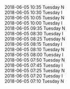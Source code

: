 2018-06-05 10:35 Tuesday  N  
2018-06-05 10:30 Tuesday  I  
2018-06-05 10:05 Tuesday  N  
2018-06-05 10:00 Tuesday  I  
2018-06-05 09:35 Tuesday  N  
2018-06-05 08:30 Tuesday  I  
2018-06-05 08:25 Tuesday  N  
2018-06-05 08:15 Tuesday  I  
2018-06-05 08:10 Tuesday  N  
2018-06-05 08:00 Tuesday  I  
2018-06-05 07:50 Tuesday  N  
2018-06-05 07:45 Tuesday  I  
2018-06-05 07:25 Tuesday  N  
2018-06-05 07:20 Tuesday  I  
2018-06-05 07:10 Tuesday  N  
